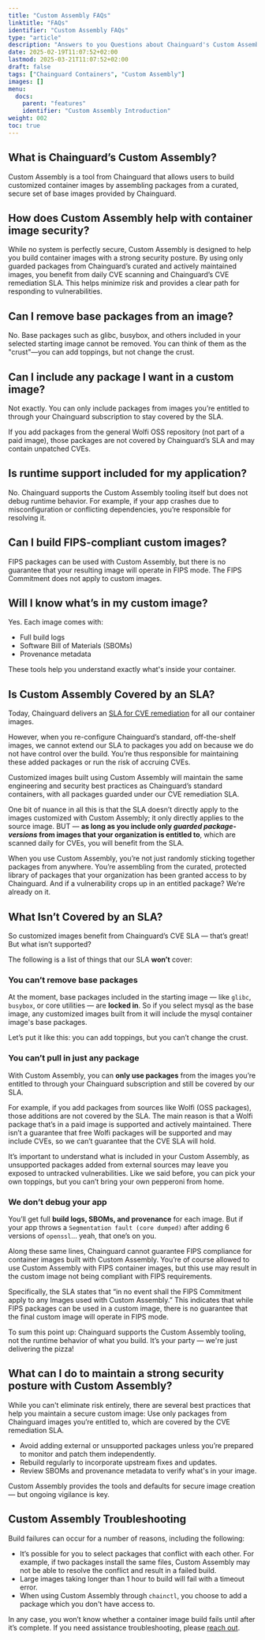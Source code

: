 ```yaml
---
title: "Custom Assembly FAQs"
linktitle: "FAQs"
identifier: "Custom Assembly FAQs"
type: "article"
description: "Answers to you Questions about Chainguard's Custom Assembly tool"
date: 2025-02-19T11:07:52+02:00
lastmod: 2025-03-21T11:07:52+02:00
draft: false
tags: ["Chainguard Containers", "Custom Assembly"]
images: []
menu:
  docs:
    parent: "features"
    identifier: "Custom Assembly Introduction"
weight: 002
toc: true
---
```


## What is Chainguard’s Custom Assembly?
Custom Assembly is a tool from Chainguard that allows users to build customized container images by assembling packages from a curated, secure set of base images provided by Chainguard.

## How does Custom Assembly help with container image security?
While no system is perfectly secure, Custom Assembly is designed to help you build container images with a strong security posture. By using only guarded packages from Chainguard’s curated and actively maintained images, you benefit from daily CVE scanning and Chainguard’s CVE remediation SLA. This helps minimize risk and provides a clear path for responding to vulnerabilities.

## Can I remove base packages from an image?
No. Base packages such as glibc, busybox, and others included in your selected starting image cannot be removed. You can think of them as the "crust"—you can add toppings, but not change the crust.

## Can I include any package I want in a custom image?
Not exactly. You can only include packages from images you’re entitled to through your Chainguard subscription to stay covered by the SLA.

If you add packages from the general Wolfi OSS repository (not part of a paid image), those packages are not covered by Chainguard’s SLA and may contain unpatched CVEs.

## Is runtime support included for my application?
No. Chainguard supports the Custom Assembly tooling itself but does not debug runtime behavior. For example, if your app crashes due to misconfiguration or conflicting dependencies, you’re responsible for resolving it.

## Can I build FIPS-compliant custom images?
FIPS packages can be used with Custom Assembly, but there is no guarantee that your resulting image will operate in FIPS mode. The FIPS Commitment does not apply to custom images.

## Will I know what’s in my custom image?
Yes. Each image comes with:

* Full build logs
* Software Bill of Materials (SBOMs)
* Provenance metadata

These tools help you understand exactly what's inside your container.

## Is Custom Assembly Covered by an SLA?
Today, Chainguard delivers an [SLA for CVE remediation](https://www.chainguard.dev/legal/cve-sla?utm_source=docs) for all our container images. 

However, when you re-configure Chainguard’s standard, off-the-shelf images, we cannot extend our SLA to packages you add on because we do not have control over the build. You’re thus responsible for maintaining these added packages or run the risk of accruing CVEs.

Customized images built using Custom Assembly will maintain the same engineering and security best practices as Chainguard’s standard containers, with all packages guarded under our CVE remediation SLA.

One bit of nuance in all this is that the SLA doesn’t directly apply to the images customized with Custom Assembly; it only directly applies to the source image. BUT — **as long as you include only _guarded package-versions_ from images that your organization is entitled to**, which are scanned daily for CVEs, you will benefit from the SLA.

When you use Custom Assembly, you’re not just randomly sticking together packages from anywhere. You’re assembling from the curated, protected library of packages that your organization has been granted access to by Chainguard. And if a vulnerability crops up in an entitled package? We’re already on it.

## What Isn’t Covered by an SLA?
So customized images benefit from Chainguard’s CVE SLA — that’s great! But what isn’t supported? 

The following is a list of things that our SLA **won’t** cover:

### You can’t remove base packages
At the moment, base packages included in the starting image — like `glibc`, `busybox`, or core utilities — are **locked in**. So if you select mysql as the base image, any customized images built from it will include the mysql container image's base packages.

Let’s put it like this: you can add toppings, but you can’t change the crust.

### You can’t pull in just any package
With Custom Assembly, you can **only use packages** from the images you’re entitled to through your Chainguard subscription and still be covered by our SLA.

For example, if you add packages from sources like Wolfi (OSS packages), those additions are not covered by the SLA.  The main reason is that a Wolfi package that’s in a paid image is supported and actively maintained. There isn’t a guarantee that free Wolfi packages will be supported and may include CVEs, so we can’t guarantee that the CVE SLA will hold. 

It’s important to understand what is included in your Custom Assembly, as unsupported packages added from external sources may leave you exposed to untracked vulnerabilities. Like we said before, you can pick your own toppings, but you can’t bring your own pepperoni from home.

### We don’t debug your app
You’ll get full **build logs, SBOMs, and provenance** for each image. But if your app throws a `Segmentation fault (core dumped)` after adding 6 versions of `openssl`… yeah, that one’s on you. 

Along these same lines, Chainguard cannot guarantee FIPS compliance for container images built with Custom Assembly. You’re of course allowed to use Custom Assembly with FIPS container images, but this use may result in the custom image not being compliant with FIPS requirements.

Specifically, the SLA states that “in no event shall the FIPS Commitment apply to any Images used with Custom Assembly.” This indicates that while FIPS packages can be used in a custom image, there is no guarantee that the final custom image will operate in FIPS mode.

To sum this point up: Chainguard supports the Custom Assembly tooling, not the runtime behavior of what you build. It’s your party — we're just delivering the pizza!

## What can I do to maintain a strong security posture with Custom Assembly?
While you can't eliminate risk entirely, there are several best practices that help you maintain a secure custom image:
Use only packages from Chainguard images you’re entitled to, which are covered by the CVE remediation SLA.

* Avoid adding external or unsupported packages unless you’re prepared to monitor and patch them independently.
* Rebuild regularly to incorporate upstream fixes and updates.
* Review SBOMs and provenance metadata to verify what's in your image.


Custom Assembly provides the tools and defaults for secure image creation — but ongoing vigilance is key.

## Custom Assembly Troubleshooting
Build failures can occur for a number of reasons, including the following:

* It’s possible for you to select packages that conflict with each other. For example, if two packages install the same files, Custom Assembly may not be able to resolve the conflict and result in a failed build.
* Large images taking longer than 1 hour to build will fail with a timeout error.
* When using Custom Assembly through `chainctl`, you choose to add a package which you don't have access to.

In any case, you won’t know whether a container image build fails until after it’s complete. If you need assistance troubleshooting, please [reach out](https://www.chainguard.dev/contact?utm=docs).